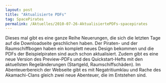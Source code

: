```yaml
---
layout: post
title: "Aktualisierte PDFs"
tag: SpacePirates
permalink: /Aktuelles/2010-07-26-AktualisiertePDFs-spacepirates
---
```


Dieses mal gibt es eine ganze Reihe Neuerungen, die sich die letzten Tage auf die Downloadseite geschlichen haben. Der Piraten- und der Raumschiffbogen haben ein komplett neues Design bekommen und die PDFs der Beispielpiraten sind auch schon aktualisiert. Zudem gibt es eine neue Version des Preview-PDFs und des Quickstart-Hefts mit den aktuellsten Regeländerungen (Startgeld, Raumschiffschäden). Im Abenteuerbereich der Webseite gibt es mit Negatritiumklau und Rache des Akamachi-Clans gleich zwei neue Abenteuer, die im Entstehen sind.
